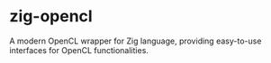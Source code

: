 # zig-opencl
A modern OpenCL wrapper for Zig language, providing easy-to-use interfaces for OpenCL functionalities.
